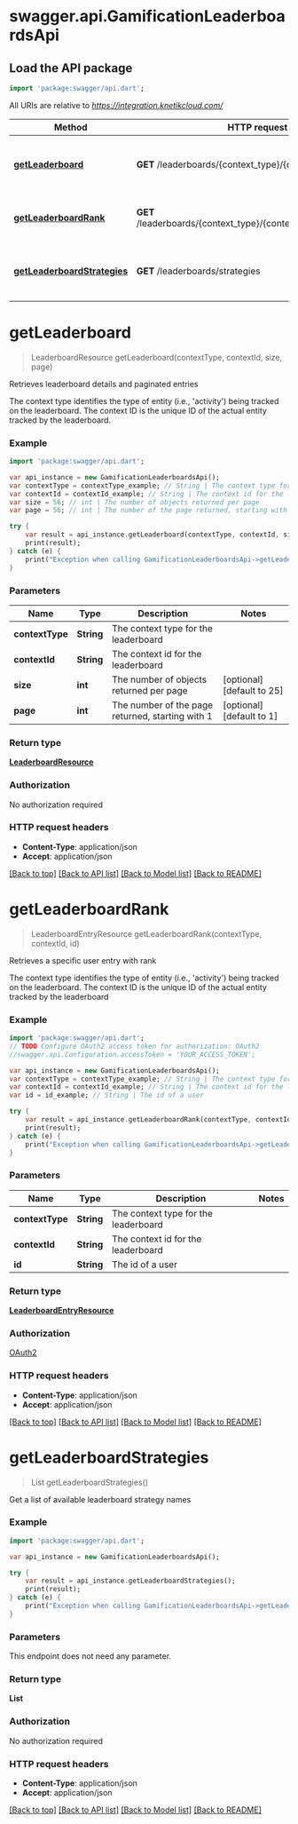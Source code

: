 # swagger.api.GamificationLeaderboardsApi

## Load the API package
```dart
import 'package:swagger/api.dart';
```

All URIs are relative to *https://integration.knetikcloud.com/*

Method | HTTP request | Description
------------- | ------------- | -------------
[**getLeaderboard**](GamificationLeaderboardsApi.md#getLeaderboard) | **GET** /leaderboards/{context_type}/{context_id} | Retrieves leaderboard details and paginated entries
[**getLeaderboardRank**](GamificationLeaderboardsApi.md#getLeaderboardRank) | **GET** /leaderboards/{context_type}/{context_id}/users/{id}/rank | Retrieves a specific user entry with rank
[**getLeaderboardStrategies**](GamificationLeaderboardsApi.md#getLeaderboardStrategies) | **GET** /leaderboards/strategies | Get a list of available leaderboard strategy names


# **getLeaderboard**
> LeaderboardResource getLeaderboard(contextType, contextId, size, page)

Retrieves leaderboard details and paginated entries

The context type identifies the type of entity (i.e., 'activity') being tracked on the leaderboard. The context ID is the unique ID of the actual entity tracked by the leaderboard.

### Example 
```dart
import 'package:swagger/api.dart';

var api_instance = new GamificationLeaderboardsApi();
var contextType = contextType_example; // String | The context type for the leaderboard
var contextId = contextId_example; // String | The context id for the leaderboard
var size = 56; // int | The number of objects returned per page
var page = 56; // int | The number of the page returned, starting with 1

try { 
    var result = api_instance.getLeaderboard(contextType, contextId, size, page);
    print(result);
} catch (e) {
    print("Exception when calling GamificationLeaderboardsApi->getLeaderboard: $e\n");
}
```

### Parameters

Name | Type | Description  | Notes
------------- | ------------- | ------------- | -------------
 **contextType** | **String**| The context type for the leaderboard | 
 **contextId** | **String**| The context id for the leaderboard | 
 **size** | **int**| The number of objects returned per page | [optional] [default to 25]
 **page** | **int**| The number of the page returned, starting with 1 | [optional] [default to 1]

### Return type

[**LeaderboardResource**](LeaderboardResource.md)

### Authorization

No authorization required

### HTTP request headers

 - **Content-Type**: application/json
 - **Accept**: application/json

[[Back to top]](#) [[Back to API list]](../README.md#documentation-for-api-endpoints) [[Back to Model list]](../README.md#documentation-for-models) [[Back to README]](../README.md)

# **getLeaderboardRank**
> LeaderboardEntryResource getLeaderboardRank(contextType, contextId, id)

Retrieves a specific user entry with rank

The context type identifies the type of entity (i.e., 'activity') being tracked on the leaderboard. The context ID is the unique ID of the actual entity tracked by the leaderboard

### Example 
```dart
import 'package:swagger/api.dart';
// TODO Configure OAuth2 access token for authorization: OAuth2
//swagger.api.Configuration.accessToken = 'YOUR_ACCESS_TOKEN';

var api_instance = new GamificationLeaderboardsApi();
var contextType = contextType_example; // String | The context type for the leaderboard
var contextId = contextId_example; // String | The context id for the leaderboard
var id = id_example; // String | The id of a user

try { 
    var result = api_instance.getLeaderboardRank(contextType, contextId, id);
    print(result);
} catch (e) {
    print("Exception when calling GamificationLeaderboardsApi->getLeaderboardRank: $e\n");
}
```

### Parameters

Name | Type | Description  | Notes
------------- | ------------- | ------------- | -------------
 **contextType** | **String**| The context type for the leaderboard | 
 **contextId** | **String**| The context id for the leaderboard | 
 **id** | **String**| The id of a user | 

### Return type

[**LeaderboardEntryResource**](LeaderboardEntryResource.md)

### Authorization

[OAuth2](../README.md#OAuth2)

### HTTP request headers

 - **Content-Type**: application/json
 - **Accept**: application/json

[[Back to top]](#) [[Back to API list]](../README.md#documentation-for-api-endpoints) [[Back to Model list]](../README.md#documentation-for-models) [[Back to README]](../README.md)

# **getLeaderboardStrategies**
> List<String> getLeaderboardStrategies()

Get a list of available leaderboard strategy names

### Example 
```dart
import 'package:swagger/api.dart';

var api_instance = new GamificationLeaderboardsApi();

try { 
    var result = api_instance.getLeaderboardStrategies();
    print(result);
} catch (e) {
    print("Exception when calling GamificationLeaderboardsApi->getLeaderboardStrategies: $e\n");
}
```

### Parameters
This endpoint does not need any parameter.

### Return type

**List<String>**

### Authorization

No authorization required

### HTTP request headers

 - **Content-Type**: application/json
 - **Accept**: application/json

[[Back to top]](#) [[Back to API list]](../README.md#documentation-for-api-endpoints) [[Back to Model list]](../README.md#documentation-for-models) [[Back to README]](../README.md)

